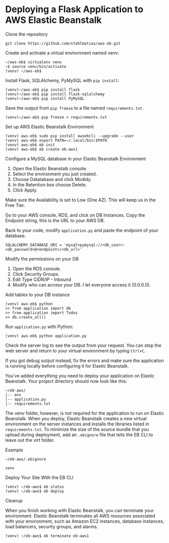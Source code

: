 # Deploying a Flask Application to AWS Elastic Beanstalk

Clone the repository
```
git clone https://github.com/stahlmatias/aws-eb.git
```
Create and activate a virtual environment named venv:
```
~/aws-eb$ virtualenv venv
~$ source venv/bin/activate
(venv) ~/aws-eb$
```
Install Flask, SQLAlchemy, PyMySQL with `pip install`:
```
(venv)~/aws-eb$ pip install flask
(venv)~/aws-eb$ pip install flask-sqlalchemy
(venv)~/aws-eb$ pip install PyMySQL
```
Save the output from `pip freeze` to a file named `requirements.txt`.
```
(venv)~/aws-eb$ pip freeze > requirements.txt
```
Set up AWS Elastic Beanstalk Environment
```
(venv) aws-eb$ sudo pip install awsebcli --upgrade --user
(venv) aws-eb$ export PATH=~/.local/bin:$PATH
(venv) aws-eb$ eb init
(venv) aws-eb$ eb create eb-aws1
```
Configure a MySQL database in your Elastic Beanstalk Environment
1. Open the Elastic Beanstalk console.
2. Select the environment you just created.
3. Choose Datatabase and click Modidy.
4. In the Retention box choose Delete.
5. Click Apply.

Make sure the Availability is set to Low (One AZ). This will keep us in the Free Tier.

Go to your AWS console, RDS, and click on DB Instances. Copy the Endpoint string, this is the URL to your AWS DB.

Back to your code, modify `application.py` and paste the endpoint of your database.
```
SQLALCHEMY_DATABASE_URI = 'mysql+pymysql://<db_user>:<db_password>@<endpoint>/<db_url>'
```
Modify the permissions on your DB
1. Open the RDS console.
2. Click Security Groups.
3. Edit Type CIDR/IP - Inbound
4. Modify who can access your DB. I let everyone access it (0.0.0.0).

Add tables to your DB instance

```
(venv) aws-eb$ python
>> from application import db
>> from application import Todos
>> db.create_all()
```
Run `application.py` with Python: 
```
(venv) aws-eb$ python application.py
```
Check the server log to see the output from your request. You can stop the web server and return to your virtual environment by typing `Ctrl+C`.

If you got debug output instead, fix the errors and make sure the application is running locally before configuring it for Elastic Beanstalk. 

You've added everything you need to deploy your application on Elastic Beanstalk. Your project directory should now look like this:
```
~/eb-aws/
|-- env
|-- application.py
|-- requirements.txt
```
The venv folder, however, is not required for the application to run on Elastic Beanstalk. When you deploy, Elastic Beanstalk creates a new virtual environment on the server instances and installs the libraries listed in `requirements.txt`. To minimize the size of the source bundle that you upload during deployment, add an `.ebignore` file that tells the EB CLI to leave out the virt folder.

Example 
```
~/eb-aws/.ebignore

venv
```
Deploy Your Site With the EB CLI

```
(venv) ~/eb-aws$ eb status
(venv) ~/eb-aws$ eb deploy
```
Cleanup

When you finish working with Elastic Beanstalk, you can terminate your environment. Elastic Beanstalk terminates all AWS resources associated with your environment, such as Amazon EC2 instances, database instances, load balancers, security groups, and alarms. 
```
(venv) ~/eb-aws$ eb terminate eb-aws1
```
